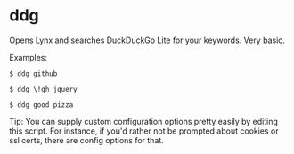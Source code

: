 ddg
===

Opens Lynx and searches DuckDuckGo Lite for your keywords. Very basic.

Examples:  
```
$ ddg github
```

```
$ ddg \!gh jquery
```

```
$ ddg good pizza
```

Tip: You can supply custom configuration options pretty easily by editing this script. For instance, if you'd rather not be prompted about cookies or ssl certs, there are config options for that.
